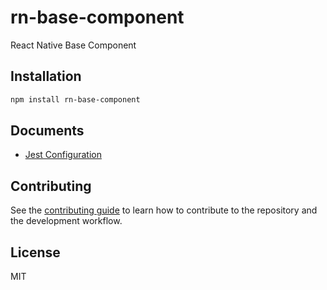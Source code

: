 # rn-base-component

React Native Base Component

## Installation

```sh
npm install rn-base-component
```

## Documents

- [Jest Configuration](/docs/jest-config.md)

## Contributing

See the [contributing guide](CONTRIBUTING.md) to learn how to contribute to the repository and the development workflow.

## License

MIT
